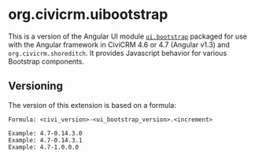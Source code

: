 # org.civicrm.uibootstrap

This is a version of the Angular UI module
[`ui.bootstrap`](http://angular-ui.github.io/bootstrap/versioned-docs/0.14.3/)
packaged for use with the Angular framework in CiviCRM 4.6 or 4.7 (Angular
v1.3) and `org.civicrm.shoreditch`.  It provides Javascript behavior
for various Bootstrap components.

## Versioning

The version of this extension is based on a formula:

```
Formula: <civi_version>-<ui_bootstrap_version>.<increment>

Example: 4.7-0.14.3.0
Example: 4.7-0.14.3.1
Example: 4.7-1.0.0.0
```
